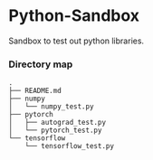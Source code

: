 # Python-Sandbox
Sandbox to test out python libraries.

### Directory map

```tree
.
├── README.md
├── numpy
│   └── numpy_test.py
├── pytorch
│   ├── autograd_test.py
│   └── pytorch_test.py
└── tensorflow
    └── tensorflow_test.py
```
